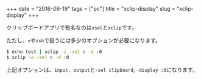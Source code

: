 +++
date = "2016-06-19"
tags =  ["pc"]
title = "xclip-display"
slug = "xclip-display"
+++

クリップボードアプリで有名なのは`xsel`と`xclip`です。

ただし、`x`や`ssh`で扱うには多少のオプションが必要になります。

```bash
$ echo test | xclip -i -sel c -d :0
$ xclip -o -sel c -d :0
```

上記オプションは、`input, output`と`-sel clipboard`, `-display :0`になります。
